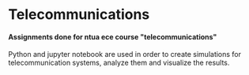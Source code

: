 # Telecommunications

#### Assignments done for ntua ece course "telecommunications"

Python and jupyter notebook are used in order to create simulations for telecommunication systems, analyze them and visualize the results.
